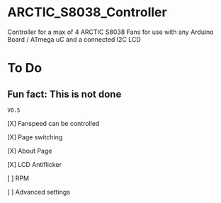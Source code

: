 # ARCTIC_S8038_Controller
Controller for a max of 4 ARCTIC S8038 Fans for use with any Arduino Board / ATmega uC and a connected I2C LCD

# To Do
Fun fact: This is not done
----------------------------------------------------------------------------
	V0.5

[X]	Fanspeed can be controlled

[X]	Page switching

[X]	About Page

[X]	LCD Antiflicker  

[ ]	RPM 

[ ] Advanced settings  

